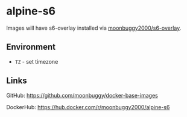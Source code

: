 # alpine-s6

Images will have s6-overlay installed via
[moonbuggy2000/s6-overlay](https://github.com/moonbuggy/docker-s6-overlay).

## Environment
*   `TZ`		      - set timezone

## Links
GitHub: <https://github.com/moonbuggy/docker-base-images>

DockerHub: <https://hub.docker.com/r/moonbuggy2000/alpine-s6>
